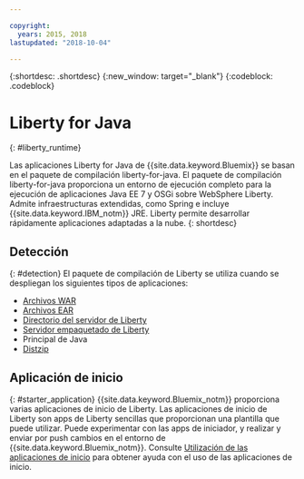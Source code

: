 ```yaml
---

copyright:
  years: 2015, 2018
lastupdated: "2018-10-04"

---
```


{:shortdesc: .shortdesc}
{:new_window: target="_blank"}
{:codeblock: .codeblock}

# Liberty for Java
{: #liberty_runtime}

Las aplicaciones Liberty for Java de {{site.data.keyword.Bluemix}} se basan en el paquete de compilación liberty-for-java. El paquete de compilación liberty-for-java proporciona un entorno de ejecución completo para la ejecución de aplicaciones Java EE 7 y OSGi sobre WebSphere Liberty. Admite infraestructuras extendidas, como Spring e incluye {{site.data.keyword.IBM_notm}} JRE. Liberty permite desarrollar rápidamente aplicaciones adaptadas a la nube.
{: shortdesc}

## Detección
{: #detection}
El paquete de compilación de Liberty se utiliza cuando se despliegan los siguientes tipos de aplicaciones:
* [Archivos WAR](/docs/runtimes/liberty/optionsForPushing.html#stand_alone_apps)
* [Archivos EAR](/docs/runtimes/liberty/optionsForPushing.html#stand_alone_apps)
* [Directorio del servidor de Liberty](/docs/runtimes/liberty/optionsForPushing.html#server_directory)
* [Servidor empaquetado de Liberty](/docs/runtimes/liberty/optionsForPushing.html#packaged_server)
* Principal de Java
* [Distzip](https://github.com/cloudfoundry/ibm-websphere-liberty-buildpack/blob/master/docs/container-distZip.md)

## Aplicación de inicio
{: #starter_application}
{{site.data.keyword.Bluemix_notm}} proporciona varias aplicaciones de inicio de Liberty.  Las aplicaciones de inicio de Liberty son apps de Liberty sencillas que proporcionan una plantilla que puede utilizar. Puede experimentar con las apps de iniciador, y realizar y enviar por push cambios en el entorno de {{site.data.keyword.Bluemix_notm}}.  Consulte [Utilización de las aplicaciones de inicio](/docs/runtimes-common/starter_app_usage.html) para obtener ayuda con el uso de las aplicaciones de inicio.

